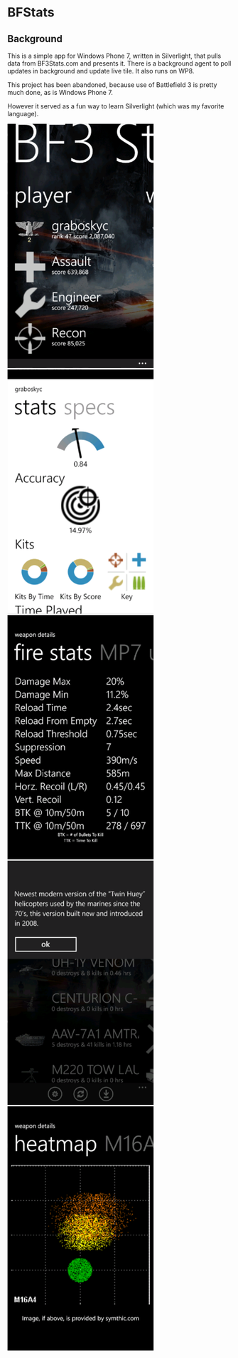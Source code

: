 # BFStats

## Background
This is a simple app for Windows Phone 7, written in Silverlight, that pulls data from BF3Stats.com and presents it. There is a background agent to poll updates in background and update live tile. It also runs on WP8.

This project has been abandoned, because use of Battlefield 3 is pretty much done, as is Windows Phone 7.

However it served as a fun way to learn Silverlight (which was my favorite language).

![](SS/SS01.png)
![](SS/SS02.png)
![](SS/SS03.png)
![](SS/SS04.png)
![](SS/SS05.png)